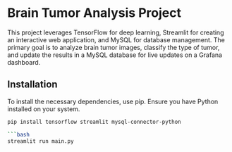 # Brain Tumor Analysis Project

This project leverages TensorFlow for deep learning, Streamlit for creating an interactive web application, and MySQL for database management. The primary goal is to analyze brain tumor images, classify the type of tumor, and update the results in a MySQL database for live updates on a Grafana dashboard.


## Installation

To install the necessary dependencies, use pip. Ensure you have Python installed on your system.

```bash
pip install tensorflow streamlit mysql-connector-python

```bash
streamlit run main.py
